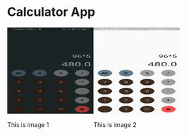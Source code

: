 # Calculator App
 

 
</div> 
<div class="image123">
    <div class="imgContainer" style=" float:left">
        <img src="https://github.com/ROHITH-Singh/Calculator-App/blob/main/Calci_dark.jpg" height="200" width="200"/>
        <p>This is image 1</p>
    </div>
    <div class="imgContainer">
        <img class="middle-img" src="https://github.com/ROHITH-Singh/Calculator-App/blob/main/Calci_light.jpg" height="200" width="200"/>
        <p>This is image 2</p>
    </div>
</div>

